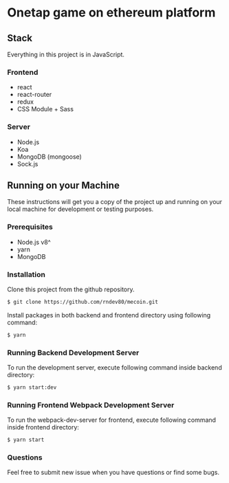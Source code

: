 # Onetap game on ethereum platform


## Stack

Everything in this project is in JavaScript. 

### Frontend

- react
- react-router
- redux
- CSS Module + Sass

### Server

- Node.js
- Koa
- MongoDB (mongoose)
- Sock.js


## Running on your Machine

These instructions will get you a copy of the project up and running on your local machine for development or testing purposes.

### Prerequisites
- Node.js v8^
- yarn
- MongoDB

### Installation
Clone this project from the github repository.

```bash
$ git clone https://github.com/rndev80/mecoin.git
```

Install packages in both backend and frontend directory using following command:

```bash
$ yarn
```

### Running Backend Development Server

To run the development server, execute following command inside backend directory:

```bash
$ yarn start:dev
```

### Running Frontend Webpack Development Server

To run the webpack-dev-server for frontend, execute following command inside frontend directory:

```bash
$ yarn start
```

### Questions

Feel free to submit new issue when you have questions or find some bugs.